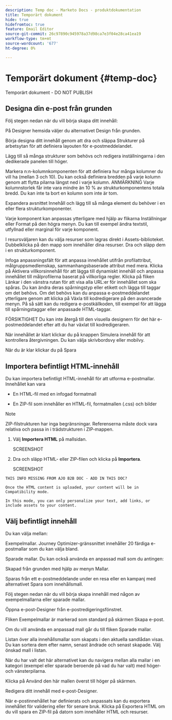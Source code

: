 ```yaml
---
description: Temp doc - Marketo Docs - produktdokumentation
title: Temporärt dokument
hide: true
hidefromtoc: true
feature: Email Editor
source-git-commit: 26c97890c945978a37d98ca7e3f04e28ca41ea19
workflow-type: tm+mt
source-wordcount: '677'
ht-degree: 0%

---
```


# Temporärt dokument {#temp-doc}

Temporärt dokument - DO NOT PUBLISH

## Designa din e-post från grunden

Följ stegen nedan när du vill börja skapa ditt innehåll:

På Designer hemsida väljer du alternativet Design från grunden.

Börja designa ditt innehåll genom att dra och släppa Strukturer på arbetsytan för att definiera layouten för e-postmeddelandet.

Lägg till så många strukturer som behövs och redigera inställningarna i den dedikerade panelen till höger.

Markera n:n-kolumnkomponenten för att definiera hur många kolumner du vill ha (mellan 3 och 10). Du kan också definiera bredden på varje kolumn genom att flytta pilarna längst ned i varje kolumn.
ANMÄRKNING
Varje kolumnstorlek får inte vara mindre än 10 % av strukturkomponentens totala bredd. Du kan inte ta bort en kolumn som inte är tom.

Expandera avsnittet Innehåll och lägg till så många element du behöver i en eller flera strukturkomponenter.

Varje komponent kan anpassas ytterligare med hjälp av flikarna Inställningar eller Format på den högra menyn. Du kan till exempel ändra textstil, utfyllnad eller marginal för varje komponent.

I resursväljaren kan du välja resurser som lagras direkt i Assets-biblioteket. Dubbelklicka på den mapp som innehåller dina resurser. Dra och släpp dem i en strukturkomponent.

Infoga anpassningsfält för att anpassa innehållet utifrån profilattribut, målgruppsmedlemskap, sammanhangsbaserade attribut med mera.
Klicka på Aktivera villkorsinnehåll för att lägga till dynamiskt innehåll och anpassa innehållet till målprofilerna baserat på villkorliga regler.
Klicka på fliken Länkar i den vänstra rutan för att visa alla URL:er för innehållet som ska spåras. Du kan ändra deras spårningstyp eller etikett och lägga till taggar om det behövs.
Om det behövs kan du anpassa e-postmeddelandet ytterligare genom att klicka på Växla till kodredigerare på den avancerade menyn. På så sätt kan du redigera e-postkällkoden, till exempel för att lägga till spårningstaggar eller anpassade HTML-taggar.

FÖRSIKTIGHET
Du kan inte återgå till den visuella designern för det här e-postmeddelandet efter att du har växlat till kodredigeraren.

När innehållet är klart klickar du på knappen Simulera innehåll för att kontrollera återgivningen. Du kan välja skrivbordsvy eller mobilvy.

När du är klar klickar du på Spara

## Importera befintligt HTML-innehåll

Du kan importera befintligt HTML-innehåll för att utforma e-postmallar. Innehållet kan vara

* En HTML-fil med en infogad formatmall

* En ZIP-fil som innehåller en HTML-fil, formatmallen (.css) och bilder

>[!NOTE]
>
>ZIP-filstrukturen har inga begränsningar. Referenserna måste dock vara relativa och passa in i trädstrukturen i ZIP-mappen.

1. Välj **Importera HTML** på mallsidan.

   SCREENSHOT

1. Dra och släpp HTML- eller ZIP-filen och klicka på **Importera**.

   SCREENSHOT

```
THIS INFO MISSING FROM AJO B2B DOC - ADD IN THIS DOC?

Once the HTML content is uploaded, your content will be in Compatibility mode.

In this mode, you can only personalize your text, add links, or include assets to your content.
```

## Välj befintligt innehåll

Du kan välja mellan:

Exempelmallar. Journey Optimizer-gränssnittet innehåller 20 färdiga e-postmallar som du kan välja bland.

Sparade mallar. Du kan också använda en anpassad mall som du antingen:

Skapad från grunden med hjälp av menyn Mallar.

Sparas från ett e-postmeddelande under en resa eller en kampanj med alternativet Spara som innehållsmall.

Följ stegen nedan när du vill börja skapa innehåll med någon av exempelmallarna eller sparade mallar.

Öppna e-post-Designer från e-postredigeringsfönstret.

Fliken Exempelmallar är markerad som standard på skärmen Skapa e-post.

Om du vill använda en anpassad mall går du till fliken Sparade mallar.

Listan över alla innehållsmallar som skapats i den aktuella sandlådan visas. Du kan sortera dem efter namn, senast ändrade och senast skapade.
Välj önskad mall i listan.

När du har valt det här alternativet kan du navigera mellan alla mallar i en kategori (exempel eller sparade beroende på vad du har valt) med höger- och vänsterpilarna.

Klicka på Använd den här mallen överst till höger på skärmen.

Redigera ditt innehåll med e-post-Designer.



När e-postinnehållet har definierats och anpassats kan du exportera innehållet för validering eller för senare bruk. Klicka på Exportera HTML om du vill spara en ZIP-fil på datorn som innehåller HTML och resurser.
